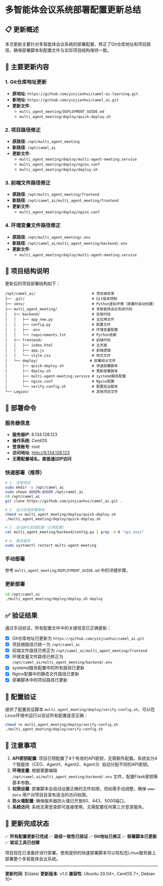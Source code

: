 # 多智能体会议系统部署配置更新总结

## 📋 更新概述

本次更新主要针对多智能体会议系统的部署配置，修正了Git仓库地址和项目路径，确保部署脚本和配置文件与实际项目结构保持一致。

## 🔄 主要更新内容

### 1. Git仓库地址更新
- **原地址**: `https://github.com/yinjianhui/camel-ai-learning.git`
- **新地址**: `https://github.com/yinjianhui/camel_ai.git`
- **更新文件**:
  - `multi_agent_meeting/DEPLOYMENT_GUIDE.md`
  - `multi_agent_meeting/deploy/quick-deploy.sh`

### 2. 项目路径修正
- **原路径**: `/opt/multi_agent_meeting`
- **新路径**: `/opt/camel_ai`
- **更新文件**:
  - `multi_agent_meeting/deploy/multi-agent-meeting.service`
  - `multi_agent_meeting/deploy/nginx.conf`
  - `multi_agent_meeting/deploy/deploy.sh`

### 3. 前端文件路径修正
- **原路径**: `/opt/multi_agent_meeting/frontend`
- **新路径**: `/opt/camel_ai/multi_agent_meeting/frontend`
- **更新文件**:
  - `multi_agent_meeting/deploy/nginx.conf`

### 4. 环境变量文件路径修正
- **原路径**: `/opt/multi_agent_meeting/.env`
- **新路径**: `/opt/camel_ai/multi_agent_meeting/backend/.env`
- **更新文件**:
  - `multi_agent_meeting/deploy/multi-agent-meeting.service`

## 📁 项目结构说明

更新后的项目部署结构如下：
```
/opt/camel_ai/                          # 项目根目录
├── .git/                               # Git版本控制
├── venv/                               # Python虚拟环境（部署时自动创建）
├── multi_agent_meeting/                # 多智能体会议系统代码
│   ├── backend/                        # 后端代码
│   │   ├── app_new.py                  # 主应用文件
│   │   ├── config.py                   # 配置文件
│   │   ├── .env                        # 环境变量配置
│   │   └── requirements.txt            # Python依赖
│   ├── frontend/                       # 前端代码
│   │   ├── index.html                  # 主页面
│   │   ├── app.js                      # 前端逻辑
│   │   └── style.css                   # 样式文件
│   └── deploy/                        # 部署相关文件
│       ├── quick-deploy.sh             # 快速部署脚本
│       ├── deploy.sh                   # 更新部署脚本
│       ├── multi-agent-meeting.service # systemd服务配置
│       ├── nginx.conf                  # Nginx配置
│       └── verify-config.sh            # 配置验证脚本
└── Legion/                             # 其他项目文件
```

## 🚀 部署命令

### 服务器信息
- **服务器IP**: 8.134.128.123
- **操作系统**: CentOS
- **登录账号**: root
- **访问地址**: http://8.134.128.123
- **无需配置域名，直接通过IP访问**

### 快速部署（推荐）
```bash
# 1. 克隆项目
sudo mkdir -p /opt/camel_ai
sudo chown $USER:$USER /opt/camel_ai
cd /opt/camel_ai
git clone https://github.com/yinjianhui/camel_ai.git .

# 2. 运行快速部署脚本
chmod +x multi_agent_meeting/deploy/quick-deploy.sh
./multi_agent_meeting/deploy/quick-deploy.sh

# 3. 验证API密钥配置（已预配置）
cat multi_agent_meeting/backend/config.py | grep -A 6 "api_keys"

# 4. 重启服务
sudo systemctl restart multi-agent-meeting
```

### 手动部署
参考 `multi_agent_meeting/DEPLOYMENT_GUIDE.md` 中的详细步骤。

### 更新部署
```bash
cd /opt/camel_ai
./multi_agent_meeting/deploy/deploy.sh deploy
```

## ✅ 验证结果

通过手动验证，所有配置文件中的关键信息已正确更新：

- [x] Git仓库地址已更新为 `https://github.com/yinjianhui/camel_ai.git`
- [x] 项目根路径已统一为 `/opt/camel_ai`
- [x] 前端文件路径已修正为 `/opt/camel_ai/multi_agent_meeting/frontend`
- [x] 环境变量文件路径已修正为 `/opt/camel_ai/multi_agent_meeting/backend/.env`
- [x] systemd服务配置中的所有路径已更新
- [x] Nginx配置中的静态文件路径已更新
- [x] 部署脚本中的项目路径已更新

## 🔧 配置验证

提供了配置验证脚本 `multi_agent_meeting/deploy/verify-config.sh`，可以在Linux环境中运行以验证所有配置是否正确：

```bash
chmod +x multi_agent_meeting/deploy/verify-config.sh
./multi_agent_meeting/deploy/verify-config.sh
```

## 📝 注意事项

1. **API密钥配置**: 项目已预配置了4个有效的API密钥，无需额外配置。系统会为4个智能体（CEO、Agent1、Agent2、Agent3）自动分配不同的API密钥。
2. **环境变量**: 根据需要编辑 `/opt/camel_ai/multi_agent_meeting/backend/.env` 文件，配置Flask密钥等基本参数。
3. **权限设置**: 部署脚本会自动设置正确的文件权限，但如需手动调整，确保 `www-data` 用户对项目目录有适当的访问权限。
4. **防火墙配置**: 确保服务器防火墙已开放80、443、5000端口。
5. **系统访问**: 系统无需登录即可直接使用，无需配置任何第三方登录服务。

## 🎯 更新完成状态

✅ **所有配置更新已完成**
✅ **路径一致性已验证**
✅ **Git地址已修正**
✅ **部署脚本已更新**
✅ **验证工具已创建**

项目现在已准备好进行部署。使用提供的快速部署脚本可以轻松在Linux服务器上部署整个多智能体会议系统。

---
**更新时间**: $(date)
**更新版本**: v1.0
**兼容性**: Ubuntu 20.04+, CentOS 7+, Debian 10+
